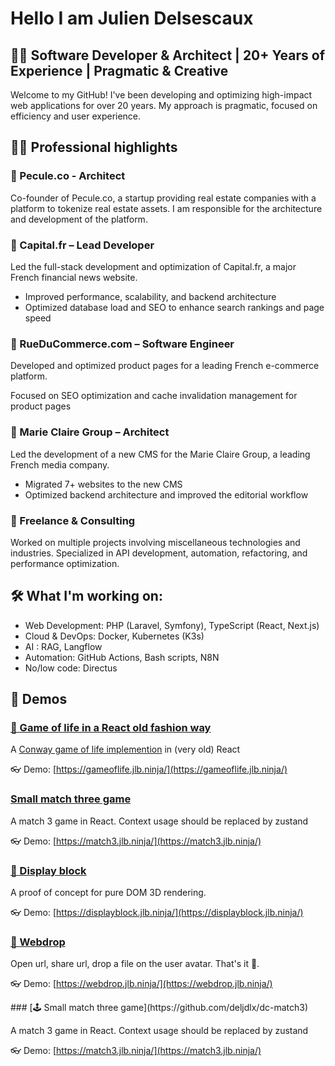 # Hello I am Julien Delsescaux

<!--<PRESENTATION>-->
## 🧑‍💻 Software Developer & Architect | 20+ Years of Experience | Pragmatic & Creative

Welcome to my GitHub! I've been developing and optimizing high-impact web applications for over 20 years. My approach is pragmatic, focused on efficiency and user experience.

<!--</PRESENTATION>-->


<!--<RESUME> -->
## 👨‍💻 Professional highlights

### 🚀 Pecule.co - Architect
Co-founder of Pecule.co, a startup providing real estate companies with a platform to tokenize real estate assets. I am responsible for the architecture and development of the platform.

### 🚀 Capital.fr – Lead Developer
Led the full-stack development and optimization of Capital.fr, a major French financial news website.

- Improved performance, scalability, and backend architecture
- Optimized database load and SEO to enhance search rankings and page speed

### 🚀 RueDuCommerce.com – Software Engineer

Developed and optimized product pages for a leading French e-commerce platform.

Focused on SEO optimization and cache invalidation management for product pages

### 🚀 Marie Claire Group – Architect

Led the development of a new CMS for the Marie Claire Group, a leading French media company.

- Migrated 7+ websites to the new CMS
- Optimized backend architecture and improved the editorial workflow

### 🚀 Freelance & Consulting

Worked on multiple projects involving miscellaneous technologies and industries.
Specialized in API development, automation, refactoring, and performance optimization.

<!--</RESUME> -->


<!--<WORKING-ON> -->
## 🛠️ What I'm working on:

- Web Development: PHP (Laravel, Symfony), TypeScript (React, Next.js)
- Cloud & DevOps: Docker, Kubernetes (K3s)
- AI : RAG, Langflow
- Automation: GitHub Actions,  Bash scripts, N8N
- No/low code: Directus

<!--</WORKING-ON> -->

<!--<DEMOS>-->
## 📌 Demos

### [🍄 Game of life in a React old fashion way](https://github.com/deljdlx/dc-gameoflife)

A [Conway game of life implemention](https://en.wikipedia.org/wiki/Conway%27s_Game_of_Life) in (very old) React

👓 Demo: [https://gameoflife.jlb.ninja/](https://gameoflife.jlb.ninja/)

### [Small match three game](https://github.com/deljdlx/dc-match3)

A match 3 game in React. Context usage should be replaced by zustand

👓 Demo: [https://match3.jlb.ninja/](https://match3.jlb.ninja/)

### [🧊 Display block](https://github.com/deljdlx/dc-displayblock)

A proof of concept for pure DOM 3D rendering.

👓 Demo: [https://displayblock.jlb.ninja/](https://displayblock.jlb.ninja/)

### [🛜 Webdrop](https://github.com/deljdlx/dc-webdrop)

Open url, share url, drop a file on the user avatar. That's it 🚀.

👓 Demo: [https://webdrop.jlb.ninja/](https://webdrop.jlb.ninja/)

<!--<DEMO-deljdlx/dc-match3>-->### [🕹️ Small match three game](https://github.com/deljdlx/dc-match3)

A match 3 game in React. Context usage should be replaced by zustand

👓 Demo: [https://match3.jlb.ninja/](https://match3.jlb.ninja/)
<!--</DEMO-deljdlx/dc-match3>-->
<!--</DEMOS>-->

<!--<MISC>-->
<!--</MISC>-->

<!--
```mermaid
mindmap
  root((mindmap))
    Origins
      Long history
      ::icon(fa fa-book)
      Popularisation
        British popular psychology author Tony Buzan
    Research
      On effectiveness<br/>and features
      On Automatic creation
        Uses
            Creative techniques
            Strategic planning
            Argument mapping
    Tools
      Pen and paper
      Mermaid
```
//-->



<!--
Here are some ideas to get you started:

- 🔭 I’m currently working on ...
- 🌱 I’m currently learning ...
- 👯 I’m looking to collaborate on ...
- 🤔 I’m looking for help with ...
- 💬 Ask me about ...
- 📫 How to reach me: ...
- 😄 Pronouns: ...
- ⚡ Fun fact: ...
-->
